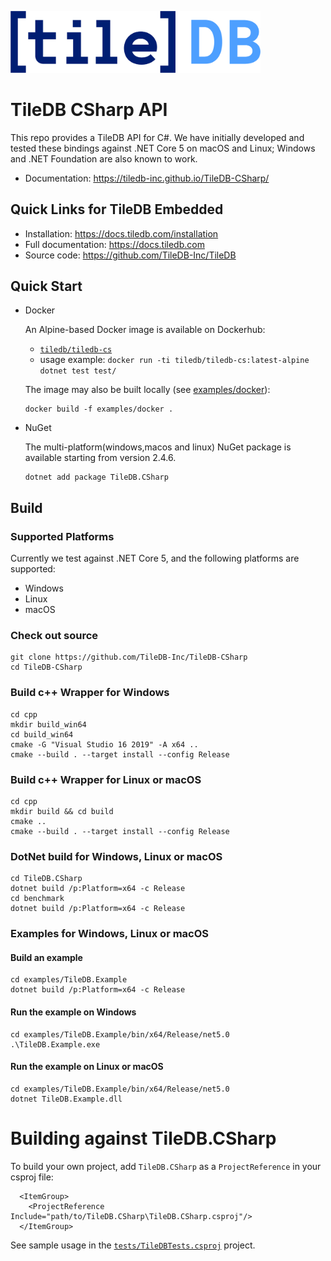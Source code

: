 <a href="https://tiledb.com"><img src="https://github.com/TileDB-Inc/TileDB/raw/dev/doc/source/_static/tiledb-logo_color_no_margin_@4x.png" alt="TileDB logo" width="400"></a>


# TileDB CSharp API
This repo provides a TileDB API for C#. We have initially developed and tested these bindings
against .NET Core 5 on macOS and Linux; Windows and .NET Foundation are also known to work.

* Documentation: https://tiledb-inc.github.io/TileDB-CSharp/

## Quick Links for TileDB Embedded
* Installation: https://docs.tiledb.com/installation
* Full documentation: https://docs.tiledb.com
* Source code: https://github.com/TileDB-Inc/TileDB

## Quick Start
  
* Docker
  
  An Alpine-based Docker image is available on Dockerhub:
  
  - [`tiledb/tiledb-cs`](https://hub.docker.com/repository/docker/tiledb/tiledb-cs)
  - usage example: `docker run -ti tiledb/tiledb-cs:latest-alpine dotnet test test/`
  
  The image may also be built locally (see [examples/docker](examples/docker)):
  ```
  docker build -f examples/docker .
  ```
  
* NuGet
  
  The multi-platform(windows,macos and linux) NuGet package is available starting from version 2.4.6. 
  ```
  dotnet add package TileDB.CSharp
  ```

## Build
### Supported Platforms
Currently we test against .NET Core 5, and the following platforms are supported:
* Windows
* Linux
* macOS

### Check out source

```
git clone https://github.com/TileDB-Inc/TileDB-CSharp
cd TileDB-CSharp
```

### Build c++ Wrapper for Windows
```
cd cpp
mkdir build_win64
cd build_win64
cmake -G "Visual Studio 16 2019" -A x64 ..
cmake --build . --target install --config Release
```
### Build c++ Wrapper for Linux or macOS
```
cd cpp
mkdir build && cd build
cmake ..
cmake --build . --target install --config Release
```
### DotNet build for Windows, Linux or macOS
```
cd TileDB.CSharp
dotnet build /p:Platform=x64 -c Release
cd benchmark
dotnet build /p:Platform=x64 -c Release
```

### Examples for Windows, Linux or macOS
#### Build an example
```
cd examples/TileDB.Example
dotnet build /p:Platform=x64 -c Release
```
#### Run the example on Windows
```
cd examples/TileDB.Example/bin/x64/Release/net5.0
.\TileDB.Example.exe
```
#### Run the example on Linux or macOS
```
cd examples/TileDB.Example/bin/x64/Release/net5.0
dotnet TileDB.Example.dll
```

# Building against TileDB.CSharp

To build your own project, add `TileDB.CSharp` as a `ProjectReference`
in your csproj file:

```
  <ItemGroup>
    <ProjectReference Include="path/to/TileDB.CSharp\TileDB.CSharp.csproj"/>
  </ItemGroup>
```

See sample usage in the [`tests/TileDBTests.csproj`](tests/TileDBTests.csproj)
project.
